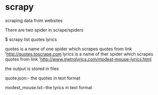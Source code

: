 # scrapy
scraping data from websites

There are two spider in scrape/spiders

$ scrapy list
quotes
lyrics

quotes is a name of one spider which scrapes quotes from  link 'http://quotes.toscrape.com
lyrics is a name of ther spider which scrapes quotes from link 'http://www.metrolyrics.com/modest-mouse-lyrics.html

the output is stored in files

quote.json:- the quotes in text format

modest_mouse.txt:-the lyrics in text format

